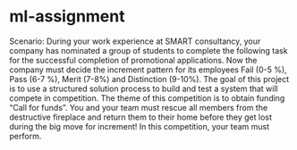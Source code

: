 # ml-assignment

Scenario: 
During your work experience at SMART consultancy, your company has nominated a group of students to complete the following task for the successful completion of promotional applications. Now the company must decide the increment pattern for its employees Fail (0-5 %), Pass (6-7 %), Merit (7-8%) and Distinction (9-10%). 
The goal of this project is to use a structured solution process to build and test a system that will compete in competition. The theme of this competition is to obtain funding “Call for funds”. You and your team must rescue all members from the destructive fireplace and return them to their home before they get lost during the big move for increment! In this competition, your team must perform.
